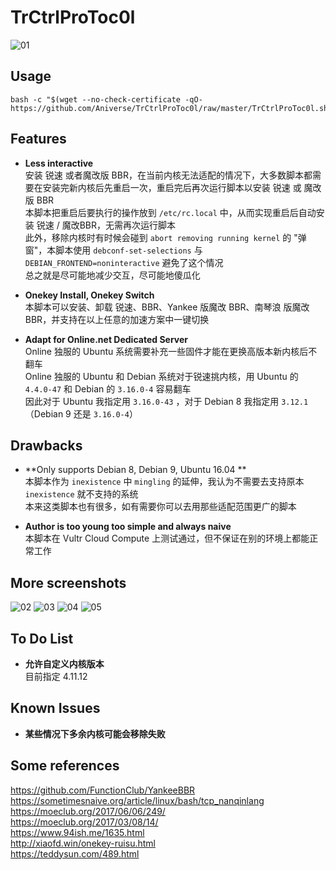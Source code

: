 # TrCtrlProToc0l

![01](https://github.com/Aniverse/TrCtrlProToc0l/raw/master/Images/01.png)

## Usage

```
bash -c "$(wget --no-check-certificate -qO- https://github.com/Aniverse/TrCtrlProToc0l/raw/master/TrCtrlProToc0l.sh)"
```

## Features

- **Less interactive**  
安装 锐速 或者魔改版 BBR，在当前内核无法适配的情况下，大多数脚本都需要在安装完新内核后先重启一次，重启完后再次运行脚本以安装 锐速 或 魔改版 BBR  
本脚本把重启后要执行的操作放到 `/etc/rc.local` 中，从而实现重启后自动安装 锐速 / 魔改BBR，无需再次运行脚本  
此外，移除内核时有时候会碰到 `abort removing running kernel` 的 "弹窗"，本脚本使用 `debconf-set-selections` 与 `DEBIAN_FRONTEND=noninteractive` 避免了这个情况  
总之就是尽可能地减少交互，尽可能地傻瓜化  

- **Onekey Install, Onekey Switch**  
本脚本可以安装、卸载 锐速、BBR、Yankee 版魔改 BBR、南琴浪 版魔改 BBR，并支持在以上任意的加速方案中一键切换    

- **Adapt for Online.net Dedicated Server**  
Online 独服的 Ubuntu 系统需要补充一些固件才能在更换高版本新内核后不翻车  
Online 独服的 Ubuntu 和 Debian 系统对于锐速挑内核，用 Ubuntu 的 `4.4.0-47` 和 Debian 的 `3.16.0-4` 容易翻车  
因此对于 Ubuntu 我指定用 `3.16.0-43` ，对于 Debian 8 我指定用 `3.12.1`（Debian 9 还是 `3.16.0-4`）  

## Drawbacks

- **Only supports Debian 8, Debian 9, Ubuntu 16.04 **  
本脚本作为 `inexistence` 中 `mingling` 的延伸，我认为不需要去支持原本 `inexistence` 就不支持的系统  
本来这类脚本也有很多，如有需要你可以去用那些适配范围更广的脚本  

- **Author is too young too simple and always naive**  
本脚本在 Vultr Cloud Compute 上测试通过，但不保证在别的环境上都能正常工作  

## More screenshots

![02](https://github.com/Aniverse/TrCtrlProToc0l/raw/master/Images/02.png)
![03](https://github.com/Aniverse/TrCtrlProToc0l/raw/master/Images/03.png)
![04](https://github.com/Aniverse/TrCtrlProToc0l/raw/master/Images/04.png)
![05](https://github.com/Aniverse/TrCtrlProToc0l/raw/master/Images/05.png)

## To Do List

- **允许自定义内核版本**  
目前指定 4.11.12  

## Known Issues

- **某些情况下多余内核可能会移除失败**  

## Some references

https://github.com/FunctionClub/YankeeBBR  
https://sometimesnaive.org/article/linux/bash/tcp_nanqinlang  
https://moeclub.org/2017/06/06/249/  
https://moeclub.org/2017/03/08/14/  
https://www.94ish.me/1635.html  
http://xiaofd.win/onekey-ruisu.html  
https://teddysun.com/489.html  
